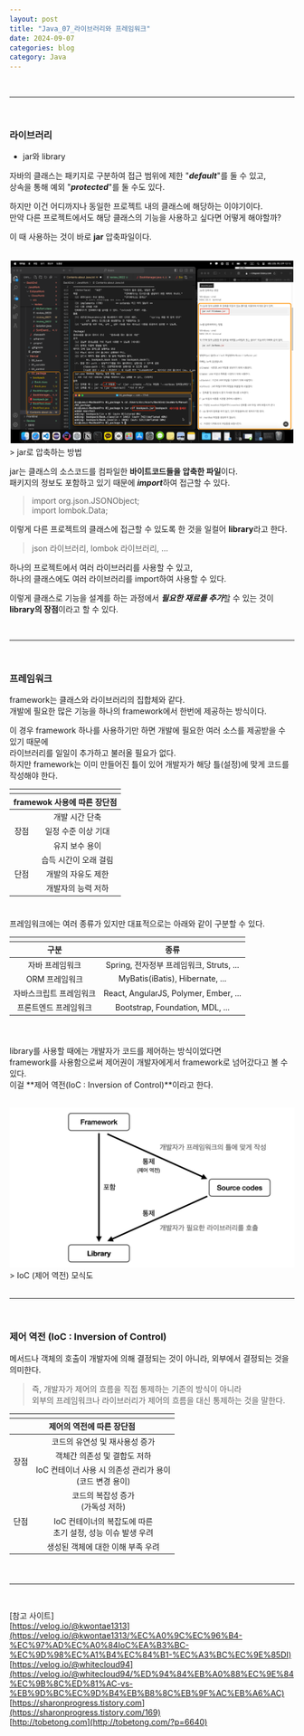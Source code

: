 ```yaml
---
layout: post
title: "Java_07_라이브러리와 프레임워크"
date: 2024-09-07
categories: blog
category: Java
---
```


<br>

---

<br>

### 라이브러리


- jar와 library

자바의 클래스는 패키지로 구분하여 접근 범위에 제한 "***default***"를 둘 수 있고, <br>
상속을 통해 예외 "***protected***"를 둘 수도 있다. <br>

하지만 이건 어디까지나 동일한 프로젝트 내의 클래스에 해당하는 이야기이다. <br>
만약 다른 프로젝트에서도 해당 클래스의 기능을 사용하고 싶다면 어떻게 해야할까? <br>

이 때 사용하는 것이 바로 **jar** 압축파일이다. 
<br><br>

<div class="image-container" style="border: 2px solid white;">
    <img class="image-medium" src="/assets/image/2024-08-09-Java-Package-03.png">
</div>
> jar로 압축하는 방법

<br>

jar는 클래스의 소스코드를 컴파일한 **바이트코드들을 압축한 파일**이다. <br>
패키지의 정보도 포함하고 있기 때문에 ***import***하여 접근할 수 있다. <br>
> import org.json.JSONObject; <br>
import lombok.Data;

이렇게 다른 프로젝트의 클래스에 접근할 수 있도록 한 것을 일컬어 **library**라고 한다. <br>
> json 라이브러리, lombok 라이브러리, ...

하나의 프로젝트에서 여러 라이브러리를 사용할 수 있고, <br>
하나의 클래스에도 여러 라이브러리를 import하여 사용할 수 있다. <br>

이렇게 클래스로 기능을 설계를 하는 과정에서 ***필요한 재료를 추가***할 수 있는 것이 **library의 장점**이라고 할 수 있다. <br>

<br>
<hr>
<br>

### 프레임워크

framework는 클래스와 라이브러리의 집합체와 같다. <br>
개발에 필요한 많은 기능을 하나의 framework에서 한번에 제공하는 방식이다. <br>

이 경우 framework 하나를 사용하기만 하면 개발에 필요한 여러 소스를 제공받을 수 있기 때문에 <br>
라이브러리를 일일이 추가하고 불러올 필요가 없다. <br>
하지만 framework는 이미 만들어진 틀이 있어 개발자가 해당 틀(설정)에 맞게 코드를 작성해야 한다. <br>

<style>
    table {
        width: 35rem;
    }
    th, td {
        text-align: center
    }
</style>

<table>
    <thead>
        <tr>
            <th></th><th></th>
        </tr>
    </thead>
    <thead>
        <tr>
            <th colspan="2">framewok 사용에 따른 장단점</th>
            <!-- <th></th> -->
        </tr>
    </thead>
    <tbody>
        <tr>
            <td rowspan="3">장점</td>
            <td>개발 시간 단축</td>
        </tr>
        <tr>
            <!-- <td></td> -->
            <td>일정 수준 이상 기대</td>
        </tr>
        <tr>
            <!-- <td>X</td> -->
            <td>유지 보수 용이</td>
        </tr>
        <tr>
            <td rowspan="3">단점</td>
            <td>습득 시간이 오래 걸림</td>
        </tr>
        <tr>
            <!-- <td>X</td> -->
            <td>개발의 자유도 제한</td>
        </tr>
        <tr>
            <!-- <td>X</td> -->
            <td>개발자의 능력 저하</td>
        </tr>
    </tbody>
    <thead>
        <tr>
            <th></th><th></th>
        </tr>
    </thead>
</table>

<br>
프레임워크에는 여러 종류가 있지만 대표적으로는 아래와 같이 구분할 수 있다.

<table>
    <thead>
        <tr>
            <th></th><th></th>
        </tr>
    </thead>
    <thead>
        <tr>
            <th>구분</th>
            <th>종류</th>
        </tr>
    </thead>
    <tbody>
        <tr>
            <td>자바 프레임워크</td>
            <td>Spring, 전자정부 프레임워크, Struts, ...</td>
        </tr>
        <tr>
            <td>ORM 프레임워크</td>
            <td>MyBatis(iBatis), Hibernate, ...</td>
        </tr>
        <tr>
            <td>자바스크립트 프레임워크</td>
            <td>React, AngularJS, Polymer, Ember, ...</td>
        </tr>
        <tr>
            <td>프론트엔드 프레임워크</td>
            <td>Bootstrap, Foundation, MDL, ...</td>
        </tr>
    </tbody>
    <thead>
        <tr>
            <th></th><th></th>
        </tr>
    </thead>
</table>

<br>


library를 사용할 때에는 개발자가 코드를 제어하는 방식이었다면 <br>
framework를 사용함으로써 제어권이 개발자에게서 framework로 넘어갔다고 볼 수 있다. <br>
이걸 **제어 역전(IoC : Inversion of Control)**이라고 한다. <br>


<br>
<div class="image-container">
    <img class="image-medium" src="/assets/image/2024-10-13-Framework_Library.png">
</div>
> IoC (제어 역전) 모식도 <br>

<br>
<hr>
<br>

### 제어 역전 (IoC : Inversion of Control)
메서드나 객체의 호출이 개발자에 의해 결정되는 것이 아니라, 외부에서 결정되는 것을 의미한다. <br>

> 즉, 개발자가 제어의 흐름을 직접 통제하는 기존의 방식이 아니라 <br>
외부의 프레임워크나 라이브러리가 제어의 흐름을 대신 통제하는 것을 말한다. <br>


<table>
    <thead>
        <tr>
            <th></th><th></th>
        </tr>
    </thead>
    <thead>
        <tr>
            <th colspan="2">제어의 역전에 따른 장단점</th>
            <!-- <th></th> -->
        </tr>
    </thead>
    <tbody>
        <tr>
            <td rowspan="3">장점</td>
            <td>코드의 유연성 및 재사용성 증가</td>
        </tr>
        <tr>
            <!-- <td></td> -->
            <td>객체간 의존성 및 결합도 저하</td>
        </tr>
        <tr>
            <!-- <td></td> -->
            <td>IoC 컨테이너 사용 시 의존성 관리가 용이<br>(코드 변경 용이)</td>
        </tr>
        <tr>
            <td rowspan="3">단점</td>
            <td>코드의 복잡성 증가<br>(가독성 저하)</td>
        </tr>
        <tr>
            <!-- <td></td> -->
            <td>IoC 컨테이너의 복잡도에 따른<br>초기 설정, 성능 이슈 발생 우려</td>
        </tr>
        <tr>
            <!-- <td></td> -->
            <td>생성된 객체에 대한 이해 부족 우려 </td>
        </tr>
    </tbody>
    <thead>
        <tr>
            <th></th><th></th>
        </tr>
    </thead>
</table>


<br>
<hr>
<br>

[참고 사이트]<br>
[https://velog.io/@kwontae1313](https://velog.io/@kwontae1313/%EC%A0%9C%EC%96%B4-%EC%97%AD%EC%A0%84IoC%EA%B3%BC-%EC%9D%98%EC%A1%B4%EC%84%B1-%EC%A3%BC%EC%9E%85DI) <br>
[https://velog.io/@whitecloud94](https://velog.io/@whitecloud94/%ED%94%84%EB%A0%88%EC%9E%84%EC%9B%8C%ED%81%AC-vs-%EB%9D%BC%EC%9D%B4%EB%B8%8C%EB%9F%AC%EB%A6%AC) <br>
[https://sharonprogress.tistory.com](https://sharonprogress.tistory.com/169) <br>
[http://tobetong.com](http://tobetong.com/?p=6640) <br>